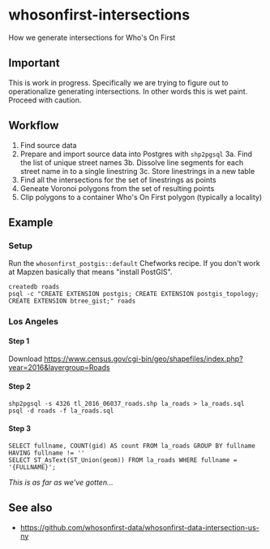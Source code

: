 # whosonfirst-intersections

How we generate intersections for Who's On First

## Important

This is work in progress. Specifically we are trying to figure out to operationalize generating intersections. In other words this is wet paint. Proceed with caution.

## Workflow

1. Find source data
2. Prepare and import source data into Postgres with `shp2pgsql`
3a. Find the list of unique street names
3b. Dissolve line segments for each street name in to a single linestring
3c. Store linestrings in a new table
4. Find all the intersections for the set of linestrings as points
5. Geneate Voronoi polygons from the set of resulting points
6. Clip polygons to a container Who's On First polygon (typically a locality)

## Example

### Setup

Run the `whosonfirst_postgis::default` Chefworks recipe. If you don't work at Mapzen basically that means "install PostGIS".

```
createdb roads
psql -c "CREATE EXTENSION postgis; CREATE EXTENSION postgis_topology; CREATE EXTENSION btree_gist;" roads
```

### Los Angeles

#### Step 1

Download https://www.census.gov/cgi-bin/geo/shapefiles/index.php?year=2016&layergroup=Roads

#### Step 2

```
shp2pgsql -s 4326 tl_2016_06037_roads.shp la_roads > la_roads.sql
psql -d roads -f la_roads.sql
```

#### Step 3

```
SELECT fullname, COUNT(gid) AS count FROM la_roads GROUP BY fullname HAVING fullname != ''
SELECT ST_AsText(ST_Union(geom)) FROM la_roads WHERE fullname = '{FULLNAME}';
```

_This is as far as we've gotten..._

## See also

* https://github.com/whosonfirst-data/whosonfirst-data-intersection-us-ny

